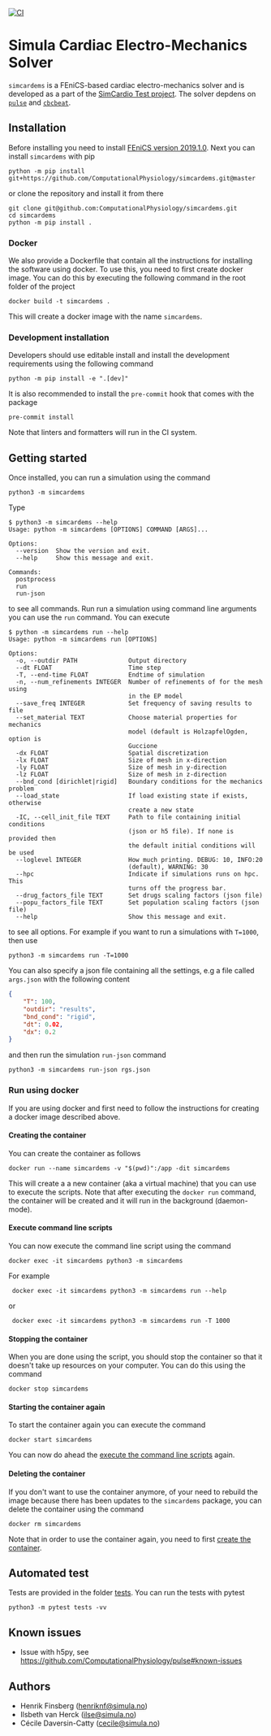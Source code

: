 [![CI](https://github.com/ComputationalPhysiology/simcardems/actions/workflows/main.yml/badge.svg)](https://github.com/ComputationalPhysiology/simcardems/actions/workflows/main.yml)

# Simula Cardiac Electro-Mechanics Solver

`simcardems` is a FEniCS-based cardiac electro-mechanics solver and is developed as a part of the [SimCardio Test project](https://www.simcardiotest.eu/wordpress/). The solver depdens on [`pulse`](https://github.com/ComputationalPhysiology/pulse) and [`cbcbeat`](https://github.com/ComputationalPhysiology/cbcbeat).


## Installation

Before installing you need to install [FEniCS version 2019.1.0](https://fenicsproject.org/download/). Next you can install `simcardems` with pip

```
python -m pip install git+https://github.com/ComputationalPhysiology/simcardems.git@master
```
or clone the repository and install it from there

```
git clone git@github.com:ComputationalPhysiology/simcardems.git
cd simcardems
python -m pip install .
```

### Docker

We also provide a Dockerfile that contain all the instructions for installing the software using docker. To use this, you need to first create docker image. You can do this by executing the following command in the root folder of the project

```
docker build -t simcardems .
```
This will create a docker image with the name `simcardems`.


### Development installation

Developers should use editable install and install the development requirements using the following command
```
python -m pip install -e ".[dev]"
```
It is also recommended to install the `pre-commit` hook that comes with the package
```
pre-commit install
```
Note that linters and formatters will run in the CI system.


## Getting started
Once installed, you can run a simulation using the command
```
python3 -m simcardems
```
Type
```
$ python3 -m simcardems --help
Usage: python -m simcardems [OPTIONS] COMMAND [ARGS]...

Options:
  --version  Show the version and exit.
  --help     Show this message and exit.

Commands:
  postprocess
  run
  run-json
```
to see all commands.
Run run a simulation using command line arguments you can use the `run` command. You can execute
```
$ python -m simcardems run --help
Usage: python -m simcardems run [OPTIONS]

Options:
  -o, --outdir PATH              Output directory
  --dt FLOAT                     Time step
  -T, --end-time FLOAT           Endtime of simulation
  -n, --num_refinements INTEGER  Number of refinements of for the mesh using
                                 in the EP model
  --save_freq INTEGER            Set frequency of saving results to file
  --set_material TEXT            Choose material properties for mechanics
                                 model (default is HolzapfelOgden, option is
                                 Guccione
  -dx FLOAT                      Spatial discretization
  -lx FLOAT                      Size of mesh in x-direction
  -ly FLOAT                      Size of mesh in y-direction
  -lz FLOAT                      Size of mesh in z-direction
  --bnd_cond [dirichlet|rigid]   Boundary conditions for the mechanics problem
  --load_state                   If load existing state if exists, otherwise
                                 create a new state
  -IC, --cell_init_file TEXT     Path to file containing initial conditions
                                 (json or h5 file). If none is provided then
                                 the default initial conditions will be used
  --loglevel INTEGER             How much printing. DEBUG: 10, INFO:20
                                 (default), WARNING: 30
  --hpc                          Indicate if simulations runs on hpc. This
                                 turns off the progress bar.
  --drug_factors_file TEXT       Set drugs scaling factors (json file)
  --popu_factors_file TEXT       Set population scaling factors (json file)
  --help                         Show this message and exit.
```
to see all options.
For example if you want to run a simulations with `T=1000`, then use
```
python3 -m simcardems run -T=1000
```
You can also specify a json file containing all the settings, e.g a file called `args.json` with the following content

```json
{
    "T": 100,
    "outdir": "results",
    "bnd_cond": "rigid",
    "dt": 0.02,
    "dx": 0.2
}
```
and then run the simulation `run-json` command
```
python3 -m simcardems run-json rgs.json
```

### Run using docker

If you are using docker and first need to follow the instructions for creating a docker image described above.

#### Creating the container
You can create the container as follows

```
docker run --name simcardems -v "$(pwd)":/app -dit simcardems
```
This will create a a new container (aka a virtual machine) that you can use to execute the scripts.
Note that after executing the `docker run` command, the container will be created and it will run in the background (daemon-mode).

#### Execute command line scripts

You can now execute the command line script using the command
```
docker exec -it simcardems python3 -m simcardems
```
For example
```
 docker exec -it simcardems python3 -m simcardems run --help
```
or
```
 docker exec -it simcardems python3 -m simcardems run -T 1000
```

#### Stopping the container

When you are done using the script, you should stop the container so that it doesn't take up resources on your computer. You can do this using the command
```
docker stop simcardems
```

#### Starting the container again

To start the container again you can execute the command
```
docker start simcardems
```
You can now do ahead the [execute the command line scripts](#execute-command-line-scripts) again.

#### Deleting the container

If you don't want to use the container anymore, of your need to rebuild the image because there has been updates to the `simcardems` package, you can delete the container using the command
```
docker rm simcardems
```
Note that in order to use the container again, you need to first [create the container](#creating-the-container).



## Automated test

Tests are provided in the folder [tests](tests). You can run the tests with pytest

```
python3 -m pytest tests -vv
```


## Known issues

- Issue with h5py, see https://github.com/ComputationalPhysiology/pulse#known-issues


## Authors
- Henrik Finsberg (henriknf@simula.no)
- Ilsbeth van Herck (ilse@simula.no)
- Cécile Daversin-Catty (cecile@simula.no)
